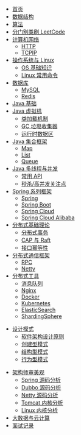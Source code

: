 * [首页](Home)
* [数据结构](DataStructure/)
* [算法](Algos/)
* [分门别类刷 LeetCode](LeetCode/)
* [计算机网络](Network/)
  * [HTTP](Network/HTTP)
  * [TCPIP](Network/TCPIP)
* [操作系统与 Linux](OS/)
  * [OS 基础知识](OS/Basic)
  * [Linux 常用命令](OS/Command)
* [数据库](Database/)
  * [MySQL](Database/MySQL)
  * [Redis](Database/Redis)
* [Java 基础](Java/Basic)
* [Java 虚拟机](JVM/)
  * [类加载机制](JVM/ClassLoader)
  * [GC 垃圾收集器](JVM/GC)
  * [运行时数据区](JVM/MemoryRegion)
* [Java 集合框架](JavaCollections/)
  * [Map](JavaCollections/Map)
  * [List](JavaCollections/List)
  * [Queue](JavaCollections/Queue)
* [Java 多线程与并发](JavaConcurrency/)
  * [常用 API](JavaConcurrency/BasicAPI)
  * [秒杀/高并发关注点](JavaConcurrency/Seckill)
* [Spring 系列框架](Spring/)
  * [Spring](Spring/Spring)
  * [Spring Boot](Spring/SpringBoot)
  * [Spring Cloud](Spring/SpringCloud)
  * [Spring Cloud Alibaba]()
* [分布式基础理论](Distributed/Basic/)
  * [分布式事务](Distributed/Basic/Transaction)
  * [CAP 与 Raft](Distributed/Basic/CAPAndRaft)
  * [接口幂等性](Distributed/Basic/Idempotent)
* [分布式通信框架]()
  * [RPC]()
  * [Netty]()
* [分布式工具]()
  * [消息队列]()
  * [Nginx](Distributed/Utils/Nginx)
  * [Docker]()
  * [Kubernetes]()
  * [ElasticSearch]()
  * [ShardingSphere]()

- [设计模式](DesignPatterns/)
  - [软件架构设计原则]()
  - [创建型模式]()
  - [结构型模式]()
  - [行为型模式]()

* [架构师审美观]()
  * [Spring 源码分析]()
  * [Dubbo 源码分析]()
  * [Netty 源码分析]()
  * [Tomcat 内核分析]()
  * [Linux 内核分析]()
* [大数据与云计算]()
* [面试记录](Interview/)


